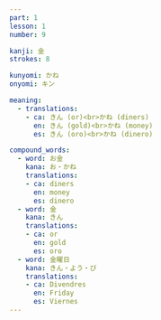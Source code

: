 ```yaml
---
part: 1
lesson: 1
number: 9

kanji: 金
strokes: 8

kunyomi: かね
onyomi: キン

meaning:
  - translations:
    - ca: きん (or)<br>かね (diners)
      en: きん (gold)<br>かね (money)
      es: きん (oro)<br>かね (dinero)

compound_words:
  - word: お金
    kana: お・かね
    translations:
    - ca: diners
      en: money
      es: dinero
  - word: 金
    kana: きん
    translations:
    - ca: or
      en: gold
      es: oro
  - word: 金曜日
    kana: きん・よう・び
    translations:
    - ca: Divendres
      en: Friday
      es: Viernes
---
```

